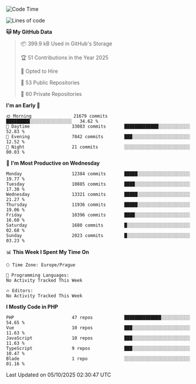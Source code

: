 <!--START_SECTION:waka-->
![Code Time](http://img.shields.io/badge/Code%20Time-1%2C584%20hrs%203%20mins-blue)

![Lines of code](https://img.shields.io/badge/From%20Hello%20World%20I%27ve%20Written-17.8%20million%20lines%20of%20code-blue)

**🐱 My GitHub Data** 

> 📦 399.9 kB Used in GitHub's Storage 
 > 
> 🏆 51 Contributions in the Year 2025
 > 
> 💼 Opted to Hire
 > 
> 📜 53 Public Repositories 
 > 
> 🔑 60 Private Repositories 
 > 
**I'm an Early 🐤** 

```text
🌞 Morning                21679 commits       █████████░░░░░░░░░░░░░░░░   34.62 % 
🌆 Daytime                33083 commits       █████████████░░░░░░░░░░░░   52.83 % 
🌃 Evening                7842 commits        ███░░░░░░░░░░░░░░░░░░░░░░   12.52 % 
🌙 Night                  21 commits          ░░░░░░░░░░░░░░░░░░░░░░░░░   00.03 % 
```
📅 **I'm Most Productive on Wednesday** 

```text
Monday                   12384 commits       █████░░░░░░░░░░░░░░░░░░░░   19.77 % 
Tuesday                  10885 commits       ████░░░░░░░░░░░░░░░░░░░░░   17.38 % 
Wednesday                13321 commits       █████░░░░░░░░░░░░░░░░░░░░   21.27 % 
Thursday                 11936 commits       █████░░░░░░░░░░░░░░░░░░░░   19.06 % 
Friday                   10396 commits       ████░░░░░░░░░░░░░░░░░░░░░   16.60 % 
Saturday                 1680 commits        █░░░░░░░░░░░░░░░░░░░░░░░░   02.68 % 
Sunday                   2023 commits        █░░░░░░░░░░░░░░░░░░░░░░░░   03.23 % 
```


📊 **This Week I Spent My Time On** 

```text
🕑︎ Time Zone: Europe/Prague

💬 Programming Languages: 
No Activity Tracked This Week

🔥 Editors: 
No Activity Tracked This Week
```

**I Mostly Code in PHP** 

```text
PHP                      47 repos            ██████████████░░░░░░░░░░░   54.65 % 
Vue                      10 repos            ███░░░░░░░░░░░░░░░░░░░░░░   11.63 % 
JavaScript               10 repos            ███░░░░░░░░░░░░░░░░░░░░░░   11.63 % 
TypeScript               9 repos             ███░░░░░░░░░░░░░░░░░░░░░░   10.47 % 
Blade                    1 repo              ░░░░░░░░░░░░░░░░░░░░░░░░░   01.16 % 
```




 Last Updated on 05/10/2025 02:30:47 UTC
<!--END_SECTION:waka-->
<!--
**AlexKratky/AlexKratky** is a ✨ _special_ ✨ repository because its `README.md` (this file) appears on your GitHub profile.

Here are some ideas to get you started:

- 🔭 I’m currently working on ...
- 🌱 I’m currently learning ...
- 👯 I’m looking to collaborate on ...
- 🤔 I’m looking for help with ...
- 💬 Ask me about ...
- 📫 How to reach me: ...
- 😄 Pronouns: ...
- ⚡ Fun fact: ...
-->
